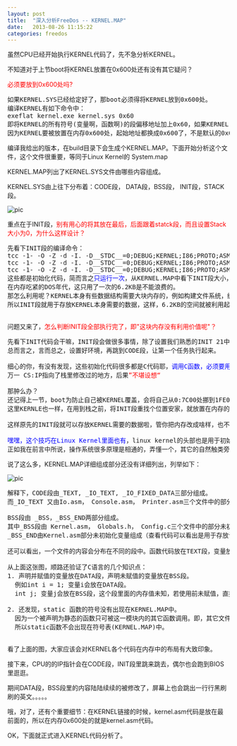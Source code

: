 ```yaml
---
layout: post
title:  "深入分析FreeDos -- KERNEL.MAP"
date:   2013-08-26 11:15:22
categories: freedos
---
```


虽然CPU已经开始执行KERNEL代码了，先不急分析KERNEL。

不知道对于上节boot将KERNEL放置在0x600处还有没有其它疑问？

<font color="#ff0000">必须要放到0x600处吗?</font>
<pre>
如果KERNEL.SYS已经给定好了，那boot必须得将KERNEL放到0x600处。
编译KERNEL有如下命令中：
exeflat kernel.exe kernel.sys 0x60
即将KERNEL的所有符号(变量啊，函数啊)的段偏移地址加上0x60，如果KERNEL.EXE中的某个函数地址为0x153，那么其在KERNEL.SYS中的地址为0x753。
因为KERNEL要被放置在内存0x600处，起始地址都换成0x600了，不是默认的0x0，所以所有的符号地址都得加上0x600。
</pre>

编译我给出的版本，在build目录下会生成个KERNEL.MAP。下面开始分析这个文件，这个文件很重要，等同于Linux Kernel的 System.map

KERNEL.MAP列出了KERNEL.SYS文件由哪些内容组成。

KERNEL.SYS由上往下分布着：CODE段， DATA段，BSS段， INIT段，STACK段。

![pic](http://fillzero.qiniudn.com/2014_09_28_kernel_map.jpg)

重点在于INIT段，<font color="#ff0000">别有用心的将其放在最后，后面跟着statck段，而且设置Stack大小为0，为什么这样设计？</font>

<pre>
先看下INIT段的编译命令：
tcc -1- -O -Z -d -I. -D__STDC__=0;DEBUG;KERNEL;I86;PROTO;ASMSUPT <font color="#ff0000">-zAINIT -zCINIT_TEXT</font> -zPIGROUP -c <font color="#ff0000">initoem.c</font>
tcc -1- -O -Z -d -I. -D__STDC__=0;DEBUG;KERNEL;I86;PROTO;ASMSUPT <font color="#ff0000">-zAINIT -zCINIT_TEXT</font> -zPIGROUP -c <font color="#ff0000">main.c</font>
tcc -1- -O -Z -d -I. -D__STDC__=0;DEBUG;KERNEL;I86;PROTO;ASMSUPT <font color="#ff0000">-zAINIT -zCINIT_TEXT</font> -zPIGROUP -c <font color="#ff0000">config.c</font>
这些都是初始化代码，简而言之<font color="#0000ff">只运行一次</font>，从KERNEL.MAP中看下INIT段大小，约为6.2KB，
在内存吃紧的DOS年代，这只用了一次的6.2KB是不能浪费的。
那怎么利用呢？KERNEL本身有些数据结构需要大块内存的，例如构建文件系统，缓冲区，还需要栈，存放各种临时数据，如调用函数时，将参数啊，下条指令地址啊放在栈中。
所以INIT段就用于存放KERNEL本身需要的数据，这样，6.2KB的空间就被利用起来了。
<!--
那怎么利用呢？干脆用于系统堆栈区吧， 存放各种临时数据，如调用函数时，将参数啊，下条指令地址啊放在栈中。
因为一般是操作栈顶，后进先出，栈底的值不变，所以将栈底放置在INIT段末尾，这样，6.2KB的空间就被利用起来了。-->
</pre>


问题又来了，<font color="#ff0000">怎么判断INIT段全部执行完了，即"这块内存没有利用价值呢"？</font>
<pre>
先看下INIT代码会干嘛，INIT段会做很多事情，除了设置我们熟悉的INIT 21中断，初始化硬件驱动，如软盘啊，串口啊，打印机啊。。 设置好文件系统。。。
总而言之，言而总之，设置好环境，再跳到CODE段，让第一个任务执行起来。

细心的你，有没有发现，这些初始化代码很多都是C代码耶，<font color="#0000ff">调用C函数，必须要用到栈</font>，栈就放在INIT段里面，push操作，就将段里的内容给改了，
万一 CS:IP指向了栈里修改过的地方，后果<font color="#ff0000">”不堪设想“</font>

那肿么办？
还记得上一节，boot为防止自己被KERNEL覆盖，会将自己从0:7C00处挪到1FE0:7C00处吗？
这里KERNLE也一样，在用到栈之前，将INIT段重找个位置安家，就放置在内存的最末端吧，然后和boot一样，跳到内存末端的INIT段执行，
<!--这样原先的INIT段被Stack段占用了，管你Stack把内存改成啥样，也不影响INIT执行了，是不是很巧妙？-->
这样原先的INIT段就可以存放KERNEL需要的数据啦，管你把内存改成啥样，也不影响INIT执行了，是不是很巧妙？

<font color="#0000ff">嘿嘿，这个技巧在Linux Kernel里面也有</font>，linux kernel的头部也是用于初始化的，用完之后就不用了，头部占用的内存被用作页目录项，页表项了。
正如我在前言中所说，操作系统很多原理是相通的，弄懂一个，其它的自然触类旁通。
</pre>

说了这么多，KERNEL.MAP详细组成部分还没有详细列出，列举如下：

![pic](http://fillzero.qiniudn.com/2014_09_28_kernel_map_contains.jpg)

<pre>
解释下，CODE段由_TEXT, _IO_TEXT, _IO_FIXED_DATA三部分组成。
而_IO_TEXT 又由Io.asm， Console.asm， Printer.asm三个文件中的部分Symbol(符号，一段汇编代码的起始标记，类似于C语言的函数名)组成

BSS段由 _BSS，_BSS_END两部分组成。
其中_BSS段由 Kernel.asm， Globals.h， Config.c三个文件中的部分未初始化的变量组成
_BSS_END由Kernel.asm部分未初始化变量组成（查看代码可以看出是用于存放设备堆栈）。

还可以看出，一个文件的内容会分布在不同的段中。函数代码放在TEXT段，变量放在DATA段或BSS段。

从上面这张图，顺路还验证了C语言的几个知识点：
1. 声明并赋值的变量放在DATA段，声明未赋值的变量放在BSS段。
  例如int i = 1; 变量i会放在DATA段。
  int j; 变量j会放在BSS段，这个段里面的内存值未知，若使用前未赋值，直接将其值赋给其它变量，那结果就未知了。
  
2. 还发现，static 函数的符号没有出现在KERNEL.MAP中。
  因为一个被声明为静态的函数只可被这一模块内的其它函数调用。即，其它文件中的函数是看不到这个函数的，无法调用此函数。
  所以static函数不会出现在符号表(KERNEL.MAP)中。

</pre>

看了上面的图，大家应该会对KERNEL各个代码在内存中的布局有大致印象。

接下来，CPU的的IP指针会在CODE段，INIT段里跳来跳去，偶尔也会跑到BIOS里逛逛。

期间DATA段，BSS段里的内容陆陆续续的被修改了，屏幕上也会跳出一行行黑刷刷的英文。。。。。

哦，对了，还有个重要细节：在KERNEL链接的时候，kernel.asm代码是放在最前面的，所以在内存0x600处的就是kernel.asm代码。

OK，下面就正式进入KERNEL代码分析了。